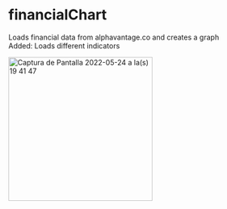 # financialChart
Loads financial data from alphavantage.co and creates a graph <br>
Added: Loads different indicators

<img width="285" alt="Captura de Pantalla 2022-05-24 a la(s) 19 41 47" src="https://user-images.githubusercontent.com/73369706/170149442-810b4099-2e85-41df-b394-7671cb6a90bc.png">
